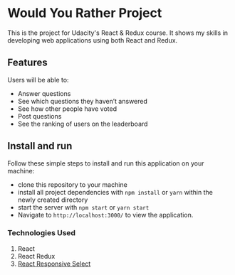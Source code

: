 # Would You Rather Project

This is the project for Udacity's React & Redux course.
It shows my skills in developing web applications using both React and Redux.

## Features
Users will be able to:
* Answer questions
* See which questions they haven’t answered
* See how other people have voted
* Post questions
* See the ranking of users on the leaderboard


## Install and run
Follow these simple steps to install and run this application on your machine:

* clone this repository to your machine
* install all project dependencies with `npm install` or `yarn` within the newly created directory
* start the server with `npm start` or `yarn start` 
* Navigate to `http://localhost:3000/` to view the application.

### Technologies Used
1. React
2. React Redux
3. [React Responsive Select](https://www.npmjs.com/package/react-responsive-select)
